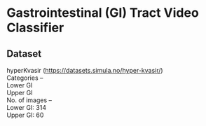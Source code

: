 # Gastrointestinal (GI) Tract Video Classifier
## Dataset
hyperKvasir (https://datasets.simula.no/hyper-kvasir/) <br>
Categories –  <br>
Lower GI  <br>
Upper GI  <br>
No. of images –  <br>
Lower GI: 314  <br>
Upper GI: 60   <br>


